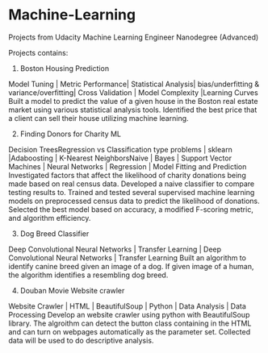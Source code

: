 # Machine-Learning
Projects from Udacity Machine Learning Engineer Nanodegree (Advanced)

Projects contains:

1. Boston Housing Prediction

Model Tuning | Metric Performance| Statistical Analysis| bias/underfitting & variance/overfitting| Cross Validation | Model Complexity |Learning Curves
Built a model to predict the value of a given house in the Boston real estate market using various statistical analysis tools. Identified the best price that a client can sell their house utilizing machine learning.

2. Finding Donors for Charity ML

Decision TreesRegression vs Classification type problems | sklearn |Adaboosting | K-Nearest NeighborsNaive | Bayes | Support Vector Machines | Neural Networks | Regression | Model Fitting and Prediction
Investigated factors that affect the likelihood of charity donations being made based on real census data. Developed a naive classifier to compare testing results to. Trained and tested several supervised machine learning models on preprocessed census data to predict the likelihood of donations. Selected the best model based on accuracy, a modified F-scoring metric, and algorithm efficiency.

3. Dog Breed Classifier

Deep Convolutional Neural Networks | Transfer Learning | Deep Convolutional Neural Networks | Transfer Learning
Built an algorithm to identify canine breed given an image of a dog. If given image of a human, the algorithm identifies a resembling dog breed.

4. Douban Movie Website crawler

Website Crawler | HTML | BeautifulSoup | Python | Data Analysis | Data Processing
Develop an website crawler using python with BeautifulSoup library. The algroithm can detect the button class containing in the HTML and can turn on webpages automatically as the parameter set. Collected data will be used to do descriptive analysis.
